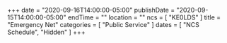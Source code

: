 +++
date = "2020-09-16T14:00:00-05:00"
publishDate = "2020-09-15T14:00:00-05:00"
endTime = ""
location = ""
ncs = [ "KE0LDS" ]
title = "Emergency Net"
categories = [ "Public Service" ]
dates = [ "NCS Schedule", "Hidden" ]
+++
